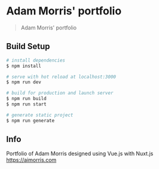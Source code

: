 # Adam Morris' portfolio

> Adam Morris&#39; portfolio

## Build Setup

```bash
# install dependencies
$ npm install

# serve with hot reload at localhost:3000
$ npm run dev

# build for production and launch server
$ npm run build
$ npm run start

# generate static project
$ npm run generate
```

## Info
Portfolio of Adam Morris designed using Vue.js with Nuxt.js https://aimorris.com
